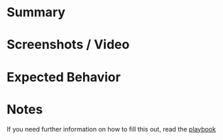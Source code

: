 # Summary

# Screenshots / Video

# Expected Behavior

# Notes

If you need further information on how to fill this out, read the [playbook](http://playbook-demo.playbook.34.220.217.48.xip.io/e/en/notch8/process/merge-requests)